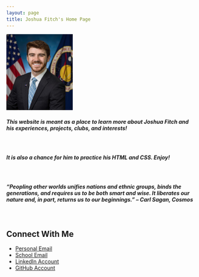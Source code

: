 ```yaml
---
layout: page
title: Joshua Fitch's Home Page
---
```

<img src="/pictures/NASA_Pic.jpg" alt="PersonalPicture"
	title="Professional Portrait" style="width:175px;height:200px;" />
&nbsp;
##### This website is meant as a place to learn more about Joshua Fitch and his experiences, projects, clubs, and interests!  
&nbsp;
##### It is also a chance for him to practice his HTML and CSS. Enjoy!  
&nbsp;
##### “Peopling other worlds unifies nations and ethnic groups, binds the generations, and requires us to be both smart and wise. It liberates our nature and, in part, returns us to our beginnings.” – Carl Sagan, Cosmos  
&nbsp;
## Connect With Me  

* [Personal Email](mailto:jfitch007@outlook.com)
* [School Email](mailto:fitchj@purdue.edu)
* [LinkedIn Account](https://www.linkedin.com/in/joshdfitch/)
* [GitHub Account](https://github.com/Josh-Fitch)
